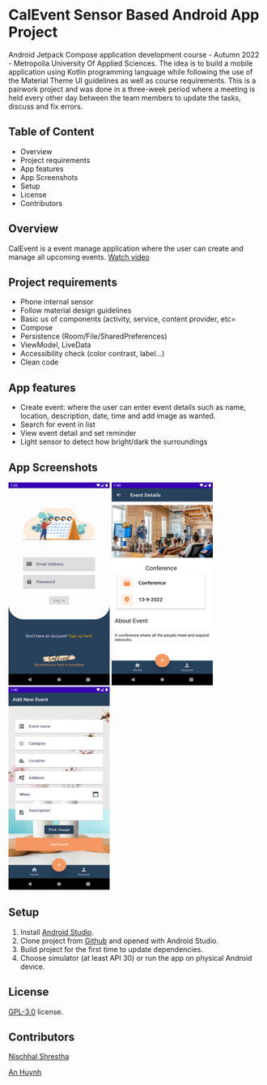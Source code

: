 # CalEvent Sensor Based Android App Project
Android Jetpack Compose application development course - Autumn 2022 - Metropolia University Of Applied Sciences. The idea is to build a mobile application using Kotlin programming language while following the use of the Material Theme UI guidelines as well as course requirements. This is a pairwork project and was done in a three-week period where a meeting is held every other day between the team members to update the tasks, discuss and fix errors.
## Table of Content

- Overview
- Project requirements
- App features
- App Screenshots
- Setup
- License
- Contributors

## Overview
CalEvent is a event manage application where the user can create and manage all upcoming events. [Watch video](https://youtu.be/TUALvP9fnSs)

## Project requirements
- Phone internal sensor
- Follow material design guidelines
- Basic us of components (activity, service, content provider, etc=
- Compose
- Persistence (Room/File/SharedPreferences)
- ViewModel, LiveData
- Accessibility check (color contrast, label...)
- Clean code

## App features
- Create event: where the user can enter event details such as name, location, description, date, time and add image as wanted.
- Search for event in list
- View event detail and set reminder
- Light sensor to detect how bright/dark the surroundings

## App Screenshots
<p float="left">
  <img src="https://github.com/Nischhal3/event-manager/blob/master/app/src/main/res/drawable-nodpi/img1.png" width="200" height="400"/>
  <img src="https://github.com/Nischhal3/event-manager/blob/master/app/src/main/res/drawable-nodpi/img2.png" width="200" height="400"/> 
  <img  src="https://github.com/Nischhal3/event-manager/blob/master/app/src/main/res/drawable-nodpi/img3.png" width="200" height="400" />
</p>


## Setup
1. Install [Android Studio](https://developer.android.com/studio?gclid=CjwKCAjw7p6aBhBiEiwA83fGuqT7KA7eHmM5sXJM80gm4mLInuaNEvH5dpfenPSQcvI90ZiLWcroRxoCN9oQAvD_BwE&gclsrc=aw.ds).
2. Clone project from [Github](https://github.com/Nischhal3/event-manager) and opened with Android Studio.
3. Build project for the first time to update dependencies.
4. Choose simulator (at least API 30) or run the app on physical Android device.

## License

[GPL-3.0](https://github.com/Nischhal3/pre-owned/blob/readme/LICENSE.txt) license.

## Contributors

[Nischhal Shrestha](https://github.com/Nischhal3)

[An Huynh](https://github.com/anniehuynh)
